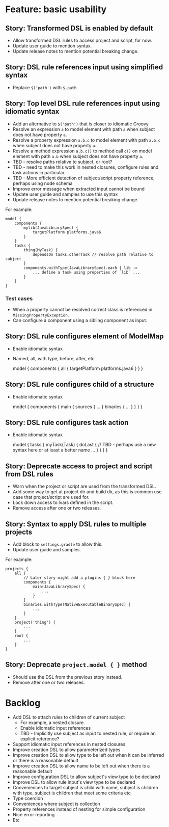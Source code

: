 # Feature: basic usability

## Story: Transformed DSL is enabled by default

- Allow transformed DSL rules to access project and script, for now.
- Update user guide to mention syntax.
- Update release notes to mention potential breaking change.

## Story: DSL rule references input using simplified syntax

- Replace `$('path')` with `$.path`

## Story: Top level DSL rule references input using idiomatic syntax

- Add an alternative to `$('path')` that is closer to idiomatic Groovy
- Resolve an expression `a` to model element with path `a` when subject does not have property `a`.
- Resolve a property expression `a.b.c` to model element with path `a.b.c` when subject does not have property `a`.
- Resolve a method expression `a.b.c()` to method call `c()` on model element with path `a.b` when subject does not have property `a`.
- TBD - resolve paths relative to subject, or root?
- TBD - need to make this work in nested closures, configure rules and task actions in particular. 
- TBD - More efficient detection of subject/script property reference, perhaps using node schema
- Improve error message when extracted input cannot be bound
- Update user guide and samples to use this syntax
- Update release notes to mention potential breaking change.

For example:

    model {
        components {
            mylib(JavaLibrarySpec) {
                targetPlatform platforms.java6
            }
        }
        tasks {
            thing(MyTask) {
                dependsOn tasks.otherTask // resolve path relative to subject
            }
            components.withType(JavaLibrarySpec).each { lib ->
                ... define a task using properties of `lib` ...
            }
        }
    }

### Test cases

- When a property cannot be resolved correct class is referenced in `MissingPropertyException`.
- Can configure a component using a sibling component as input.

## Story: DSL rule configures element of ModelMap 

- Enable idiomatic syntax
- Named, all, with type, before, after, etc


    model {
        components {
            all {
                targetPlatform platforms.java6
            }
        }
    }
    
## Story: DSL rule configures child of a structure
 
- Enable idiomatic syntax


    model {
        components {
            main {
                sources {
                    ...
                }
                binaries {
                    ...
                }
            }
        }
    }

## Story: DSL rule configures task action 

- Enable idiomatic syntax


    model {
        tasks {
            myTask(Task) {
                doLast { // TBD - perhaps use a new syntax here or at least a better name
                    ...
                }
            }
        }
    }
    
## Story: Deprecate access to project and script from DSL rules

- Warn when the project or script are used from the transformed DSL.
- Add some way to get at project dir and build dir, as this is common use case that project/script are used for.
- Lock down access to lvars defined in the script.
- Remove access after one or two releases.

## Story: Syntax to apply DSL rules to multiple projects

- Add block to `settings.gradle` to allow this.
- Update user guide and samples.

For example:

    projects {
        all {
            // Later story might add a plugins { } block here
            components {
                main(JavaLibrarySpec) { 
                    ... 
                }
            }
            binaries.withType(NativeExecutableBinarySpec) {
                ...
            }
        }
        project('thing') {
            ...
        }
        root {
            ...
        }
    }

## Story: Deprecate `project.model { }` method

- Should use the DSL from the previous story instead.
- Remove after one or two releases.

# Backlog

- Add DSL to attach rules to children of current subject
    - For example, a nested closure
    - Enable idiomatic input references
    - TBD - Implicitly use subject as input to nested rule, or require an explicit reference?
- Support idiomatic input references in nested closures
- Improve creation DSL to allow parameterized types
- Improve creation DSL to allow type to be left out when it can be inferred or there is a reasonable default
- Improve creation DSL to allow name to be left out when there is a reasonable default
- Improve configuration DSL to allow subject's view type to be declared
- Improve DSL to allow rule input's view type to be declared
- Conveniences to target subject is child with name, subject is children with type, subject is children that meet some criteria etc
- Type coercion
- Conveniences where subject is collection
- Property references instead of nesting for simple configuration
- Nice error reporting
- Etc
